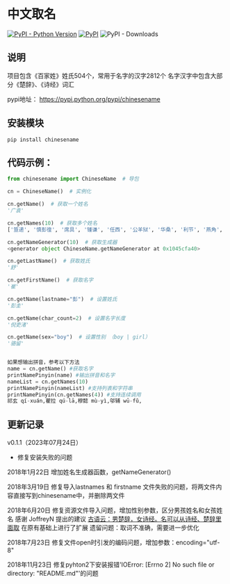 # 中文取名
[![PyPI - Python Version](https://img.shields.io/pypi/pyversions/chinesename)](https://pypi.org/project/chinesename)
[![PyPI](https://img.shields.io/pypi/v/chinesename.svg)](https://pypi.org/project/chinesename/)
![PyPI - Downloads](https://img.shields.io/pypi/dm/chinesename.svg)

## 说明

项目包含《百家姓》姓氏504个，常用于名字的汉字2812个
名字汉字中包含大部分《楚辞》、《诗经》词汇

pypi地址： https://pypi.python.org/pypi/chinesename

## 安装模块

```
pip install chinesename
```

## 代码示例：

```python
from chinesename import ChineseName  # 导包

cn = ChineseName()  # 实例化

cn.getName()  # 获取一个姓名
'广袁'

cn.getNames(10)  # 获取多个姓名
['笪递', '慎彭徨', '席具', '锺谦', '任西', '公羊狱', '华桑', '利节', '燕角', '任彪']

cn.getNameGenerator(10)  # 获取生成器
<generator object ChineseName.getNameGenerator at 0x1045cfa40>

cn.getLastName()  # 获取姓氏
'舒'

cn.getFirstName()  # 获取名字
'崔'

cn.getName(lastname="彭")  # 设置姓氏
'彭圭'

cn.getName(char_count=2)  # 设置名字长度
'倪吏渚'

cn.getName(sex="boy")  # 设置性别 （boy | girl）
'骆留'


如果想输出拼音，参考以下方法 
name = cn.getName() #获取名字
printNamePinyin(name) #输出拼音和名字
nameList = cn.getNames(10)
printNamePinyin(nameList) #支持列表和字符串
printNamePinyin(cn.getNames(4)) #支持连续调用
祁玄 qí-xuán,瞿拉 qú-lā,穆懿 mù-yì,邬辅 wū-fǔ,

```

## 更新记录

v0.1.1（2023年07月24日）
- 修复安装失败的问题

2018年1月22日 增加姓名生成器函数，getNameGenerator()


2018年3月19日 修复导入lastnames 和 firstname 文件失败的问题，将两文件内容直接写到chinesename中，并删除两文件


2018年6月20日 修复资源文件导入问题，增加性别参数，区分男孩姓名和女孩姓名
感谢 JoffreyN 提出的建议 [古语云：男楚辞，女诗经。名可以从诗经、楚辞里面取](https://github.com/mouday/chinesename/issues/2)
在原有基础上进行了扩展
遗留问题：取词不准确，需要进一步优化


2018年7月23日 修复文件open时引发的编码问题，增加参数：encoding="utf-8"

2018年11月23日 修复pyhton2下安装报错'IOError: [Errno 2] No such file or directory: "README.md"'的问题
